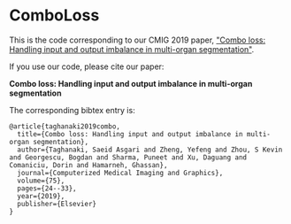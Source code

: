 # ComboLoss
This is the code corresponding to our CMIG 2019 paper, ["Combo loss: Handling input and output imbalance in multi-organ segmentation"](https://www.sciencedirect.com/science/article/abs/pii/S0895611118305688?via%3Dihub).

If you use our code, please cite our paper: 

**Combo loss: Handling input and output imbalance in multi-organ segmentation**


The corresponding bibtex entry is:

```
@article{taghanaki2019combo,
  title={Combo loss: Handling input and output imbalance in multi-organ segmentation},
  author={Taghanaki, Saeid Asgari and Zheng, Yefeng and Zhou, S Kevin and Georgescu, Bogdan and Sharma, Puneet and Xu, Daguang and Comaniciu, Dorin and Hamarneh, Ghassan},
  journal={Computerized Medical Imaging and Graphics},
  volume={75},
  pages={24--33},
  year={2019},
  publisher={Elsevier}
}
```
